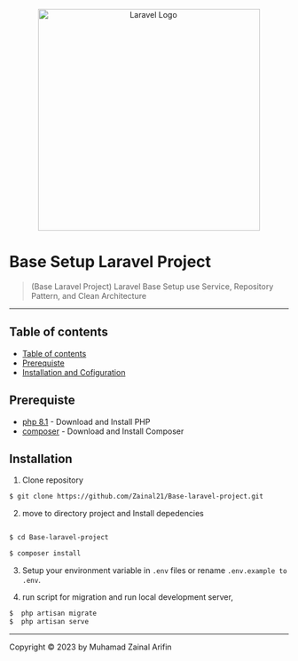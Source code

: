 <p align="center"><a href="https://laravel.com" target="_blank"><img src="https://raw.githubusercontent.com/laravel/art/master/logo-lockup/5%20SVG/2%20CMYK/1%20Full%20Color/laravel-logolockup-cmyk-red.svg" width="400" alt="Laravel Logo"></a></p>

# Base Setup Laravel Project

> (Base Laravel Project) Laravel Base Setup use Service, Repository Pattern, and Clean Architecture

---

## Table of contents

-   [Table of contents](#table-of-contents)
-   [Prerequiste](#prerequiste)
-   [Installation and Cofiguration](#installation)

## Prerequiste

-   [php 8.1](https://www.php.net/releases/8.0/en.php) - Download and Install PHP
-   [composer](https://getcomposer.org/) - Download and Install Composer

## Installation

1. Clone repository

```bash
$ git clone https://github.com/Zainal21/Base-laravel-project.git
```

2. move to directory project and Install depedencies

```bash

$ cd Base-laravel-project

$ composer install
```

3. Setup your environment variable in `.env` files or rename `.env.example to .env`.

4. run script for migration and run local development server,

```bash
$  php artisan migrate
$  php artisan serve
```

---

Copyright © 2023 by Muhamad Zainal Arifin
